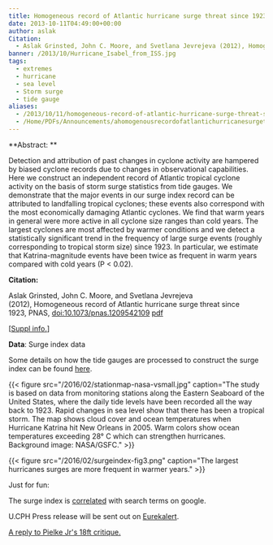 ```yaml
---
title: Homogeneous record of Atlantic hurricane surge threat since 1923
date: 2013-10-11T04:49:00+00:00
author: aslak
Citation:
  - Aslak Grinsted, John C. Moore, and Svetlana Jevrejeva (2012), Homogeneous record of Atlantic hurricane surge threat since 1923, PNAS, doi:10.1073/pnas.1209542109
banner: /2013/10/Hurricane_Isabel_from_ISS.jpg
tags:
  - extremes
  - hurricane
  - sea level
  - Storm surge
  - tide gauge
aliases:
  - /2013/10/11/homogeneous-record-of-atlantic-hurricane-surge-threat-since-1923/
  - /Home/PDFs/Announcements/ahomogenousrecordofatlantichurricanesurgethreatsince1923
---
```

**Abstract: **
  
Detection and attribution of past changes in cyclone activity are hampered by biased cyclone records due to changes in observational capabilities. Here we construct an independent record of Atlantic tropical cyclone activity on the basis of storm surge statistics from tide gauges. We demonstrate that the major events in our surge index record can be attributed to landfalling tropical cyclones; these events also correspond with the most economically damaging Atlantic cyclones. We find that warm years in general were more active in all cyclone size ranges than cold years. The largest cyclones are most affected by warmer conditions and we detect a statistically significant trend in the frequency of large surge events (roughly corresponding to tropical storm size) since 1923. In particular, we estimate that Katrina-magnitude events have been twice as frequent in warm years compared with cold years (P < 0.02).

**Citation:**
  
Aslak Grinsted, John C. Moore, and Svetlana Jevrejeva (2012), Homogeneous record of Atlantic hurricane surge threat since 1923, PNAS, [doi:10.1073/pnas.1209542109](http://dx.doi.org/10.1073/pnas.1209542109) [pdf](https://debris.glaciology.net/2016/02/24/homogeneous-record-of-atlantic-hurricane-surge-threat-since-1923/grinsted-pnas12-record-of-atlantic-hurricane-surge-threat/)
  
[[Suppl info.](http://www.pnas.org/lookup/suppl/doi:10.1073/pnas.1209542109/-/DCSupplemental)]

**Data**: Surge index data

Some details on how the tide gauges are processed to construct the surge index can be found [here](/Home/Miscellaneous-Debris/hurricanesurgesintidegauges).

 

  {{< figure src="/2016/02/stationmap-nasa-vsmall.jpg" caption="The study is based on data from monitoring stations along the Eastern Seaboard of the United States, where the daily tide levels have been recorded all the way back to 1923. Rapid changes in sea level show that there has been a tropical storm. The map shows cloud cover and ocean temperatures when Hurricane Katrina hit New Orleans in 2005. Warm colors show ocean temperatures exceeding 28° C which can strengthen hurricanes. Background image: NASA/GSFC." >}}

  {{< figure src="/2016/02/surgeindex-fig3.png" caption="The largest hurricanes surges are more frequent in warmer years." >}}


Just for fun:
  
The surge index is [correlated](http://www.google.com/trends/correlate/search?e=id%3A0ZVIfAbshDQ&t=weekly&p=us) with search terms on google.

U.CPH Press release will be sent out on [Eurekalert](http://www.eurekalert.org/pub_releases/2012-10/uoc-tca101012.php).

[A reply to Pielke Jr's 18ft critique.](/Home/Miscellaneous-Debris/areplytopielkejrs)
